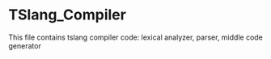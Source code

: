 # TSlang_Compiler
 This file contains tslang compiler code:  lexical analyzer, parser, middle code generator
